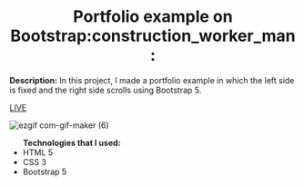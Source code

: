 <h1 align="center"> Portfolio example on Bootstrap:construction_worker_man:</h1>

<p><b>Description:</b> In this project, I made a portfolio example in which the left side is fixed and the right side scrolls using Bootstrap 5.</p>
  <a href="https://vladyslavos.github.io/Portfolio_example/">LIVE</a>


![ezgif com-gif-maker (6)](https://user-images.githubusercontent.com/67589338/123788014-2fbd2480-d8e4-11eb-8506-ab7d0f2078e8.gif)


<ul>
  <b>Technologies that I used:</b>
  <li>HTML 5</li>
  <li>CSS 3</li>
  <li>Bootstrap 5</li>
</ul>
